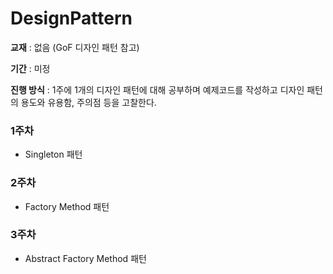 # DesignPattern

**교재** : 없음 (GoF 디자인 패턴 참고)

**기간** : 미정

**진행 방식** : 1주에 1개의 디자인 패턴에 대해 공부하며 예제코드를 작성하고 디자인 패턴의 용도와 유용함, 주의점 등을 고찰한다.

### 1주차

- Singleton 패턴

### 2주차

* Factory Method 패턴

### 3주차

* Abstract Factory Method 패턴
